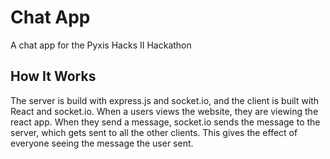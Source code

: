 # Chat App
A chat app for the Pyxis Hacks II Hackathon

## How It Works
The server is build with express.js and socket.io, and the client is built with React and socket.io. When a users views the website, they are viewing the react app. When they send a message, socket.io sends the message to the server, which gets sent to all the other clients. This gives the effect of everyone seeing the message the user sent.
